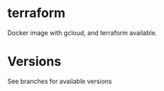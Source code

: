 # terraform

Docker image with gcloud, and terraform available.

# Versions

See branches for available versions
